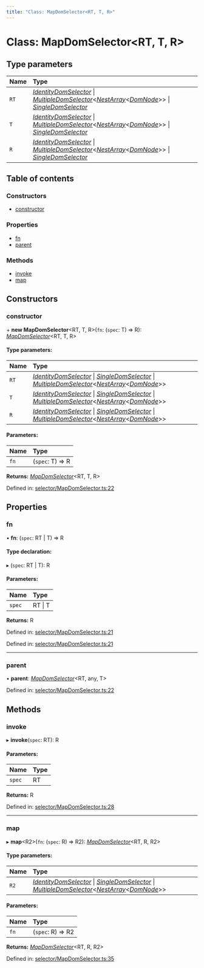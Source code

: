 ```yaml
---
title: "Class: MapDomSelector<RT, T, R>"
---
```


# Class: MapDomSelector<RT, T, R\>

## Type parameters

Name | Type |
:------ | :------ |
`RT` | [*IdentityDomSelector*](identitydomselector.md) \| [*MultipleDomSelector*](multipledomselector.md)<[*NestArray*](../types/nestarray.md)<[*DomNode*](domnode.md)\>\> \| [*SingleDomSelector*](singledomselector.md) |
`T` | [*IdentityDomSelector*](identitydomselector.md) \| [*MultipleDomSelector*](multipledomselector.md)<[*NestArray*](../types/nestarray.md)<[*DomNode*](domnode.md)\>\> \| [*SingleDomSelector*](singledomselector.md) |
`R` | [*IdentityDomSelector*](identitydomselector.md) \| [*MultipleDomSelector*](multipledomselector.md)<[*NestArray*](../types/nestarray.md)<[*DomNode*](domnode.md)\>\> \| [*SingleDomSelector*](singledomselector.md) |

## Table of contents

### Constructors

- [constructor](mapdomselector.md#constructor)

### Properties

- [fn](mapdomselector.md#fn)
- [parent](mapdomselector.md#parent)

### Methods

- [invoke](mapdomselector.md#invoke)
- [map](mapdomselector.md#map)

## Constructors

### constructor

\+ **new MapDomSelector**<RT, T, R\>(`fn`: (`spec`: T) => R): [*MapDomSelector*](mapdomselector.md)<RT, T, R\>

#### Type parameters:

Name | Type |
:------ | :------ |
`RT` | [*IdentityDomSelector*](identitydomselector.md) \| [*SingleDomSelector*](singledomselector.md) \| [*MultipleDomSelector*](multipledomselector.md)<[*NestArray*](../types/nestarray.md)<[*DomNode*](domnode.md)\>\> |
`T` | [*IdentityDomSelector*](identitydomselector.md) \| [*SingleDomSelector*](singledomselector.md) \| [*MultipleDomSelector*](multipledomselector.md)<[*NestArray*](../types/nestarray.md)<[*DomNode*](domnode.md)\>\> |
`R` | [*IdentityDomSelector*](identitydomselector.md) \| [*SingleDomSelector*](singledomselector.md) \| [*MultipleDomSelector*](multipledomselector.md)<[*NestArray*](../types/nestarray.md)<[*DomNode*](domnode.md)\>\> |

#### Parameters:

Name | Type |
:------ | :------ |
`fn` | (`spec`: T) => R |

**Returns:** [*MapDomSelector*](mapdomselector.md)<RT, T, R\>

Defined in: [selector/MapDomSelector.ts:22](https://github.com/44x1carbon/gigantes/blob/89b5bd4/src/selector/MapDomSelector.ts#L22)

## Properties

### fn

• **fn**: (`spec`: RT \| T) => R

#### Type declaration:

▸ (`spec`: RT \| T): R

#### Parameters:

Name | Type |
:------ | :------ |
`spec` | RT \| T |

**Returns:** R

Defined in: [selector/MapDomSelector.ts:21](https://github.com/44x1carbon/gigantes/blob/89b5bd4/src/selector/MapDomSelector.ts#L21)

Defined in: [selector/MapDomSelector.ts:21](https://github.com/44x1carbon/gigantes/blob/89b5bd4/src/selector/MapDomSelector.ts#L21)

___

### parent

• **parent**: [*MapDomSelector*](mapdomselector.md)<RT, any, T\>

Defined in: [selector/MapDomSelector.ts:22](https://github.com/44x1carbon/gigantes/blob/89b5bd4/src/selector/MapDomSelector.ts#L22)

## Methods

### invoke

▸ **invoke**(`spec`: RT): R

#### Parameters:

Name | Type |
:------ | :------ |
`spec` | RT |

**Returns:** R

Defined in: [selector/MapDomSelector.ts:28](https://github.com/44x1carbon/gigantes/blob/89b5bd4/src/selector/MapDomSelector.ts#L28)

___

### map

▸ **map**<R2\>(`fn`: (`spec`: R) => R2): [*MapDomSelector*](mapdomselector.md)<RT, R, R2\>

#### Type parameters:

Name | Type |
:------ | :------ |
`R2` | [*IdentityDomSelector*](identitydomselector.md) \| [*SingleDomSelector*](singledomselector.md) \| [*MultipleDomSelector*](multipledomselector.md)<[*NestArray*](../types/nestarray.md)<[*DomNode*](domnode.md)\>\> |

#### Parameters:

Name | Type |
:------ | :------ |
`fn` | (`spec`: R) => R2 |

**Returns:** [*MapDomSelector*](mapdomselector.md)<RT, R, R2\>

Defined in: [selector/MapDomSelector.ts:35](https://github.com/44x1carbon/gigantes/blob/89b5bd4/src/selector/MapDomSelector.ts#L35)
